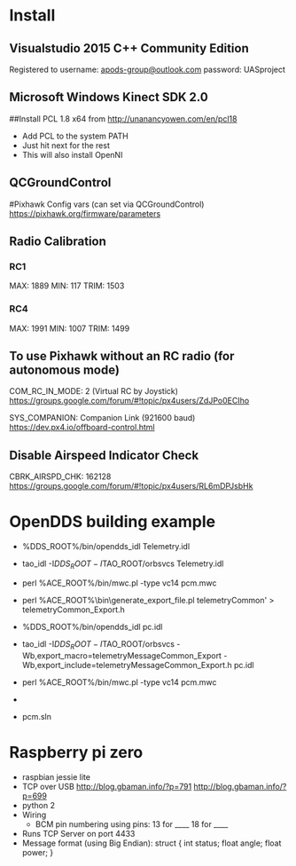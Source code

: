 
# Install
## Visualstudio 2015 C++ Community Edition
Registered to
username: apods-group@outlook.com
password: UASproject

## Microsoft Windows Kinect SDK 2.0
##Install PCL 1.8 x64 from http://unanancyowen.com/en/pcl18
- Add PCL to the system PATH
- Just hit next for the rest
- This will also install OpenNI


## QCGroundControl
#Pixhawk Config vars (can set via QCGroundControl)
	https://pixhawk.org/firmware/parameters
## Radio Calibration
### RC1
MAX: 1889
MIN: 117
TRIM: 1503

### RC4
MAX: 1991
MIN: 1007
TRIM: 1499

## To use Pixhawk without an RC radio (for autonomous mode)
COM_RC_IN_MODE: 2 (Virtual RC by Joystick)
https://groups.google.com/forum/#!topic/px4users/ZdJPo0ECIho

SYS_COMPANION: Companion Link (921600 baud)
https://dev.px4.io/offboard-control.html

## Disable Airspeed Indicator Check
CBRK_AIRSPD_CHK: 162128
https://groups.google.com/forum/#!topic/px4users/RL6mDPJsbHk

# OpenDDS building example
- %DDS_ROOT%/bin/opendds_idl Telemetry.idl
- tao_idl -I$DDS_ROOT -I$TAO_ROOT/orbsvcs Telemetry.idl
- perl %ACE_ROOT%/bin/mwc.pl -type vc14 pcm.mwc
- perl %ACE_ROOT%\bin\generate_export_file.pl telemetryCommon' > telemetryCommon_Export.h

- %DDS_ROOT%/bin/opendds_idl pc.idl
- tao_idl -I$DDS_ROOT -I$TAO_ROOT/orbsvcs -Wb,export_macro=telemetryMessageCommon_Export -Wb,export_include=telemetryMessageCommon_Export.h pc.idl
- perl %ACE_ROOT%/bin/mwc.pl -type vc14 pcm.mwc
-
- pcm.sln


# Raspberry pi zero
- raspbian jessie lite
- TCP over USB
    http://blog.gbaman.info/?p=791
    http://blog.gbaman.info/?p=699
- python 2
- Wiring
    - BCM pin numbering using pins:
        13 for ____
        18 for ____
- Runs TCP Server on port 4433
- Message format (using Big Endian):
    struct {
        int   status;
        float angle;
        float power;
    }

